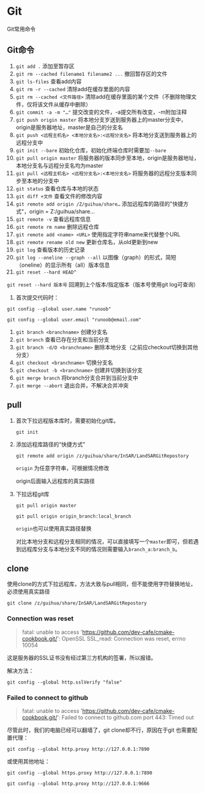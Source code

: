 # Git

Git常用命令

## Git命令

1. `git add .`    添加至暂存区
2. `git rm --cached filename1 filename2 ...` 撤回暂存区的文件
3. `git ls-files` 查看add内容
4. `git rm -r --cached`  清除add在缓存里面的内容
5. `git rm --cached <文件路径>`  清除add在缓存里面的某个文件（不删除物理文件，仅将该文件从缓存中删除）
6. `git commit -a -m "…"`   提交改变的文件，-a提交所有改变，-m附加注释
7. `git push origin master`   将本地分支岁送到服务器上的master分支中，origin是服务器地址，master是自己的分支名
8. `git push <远程主机名> <本地分支名>:<远程分支名>`   将本地分支送到服务器上的远程分支中
9. `git init --bare`   初始化仓库，初始化终端仓库时需要加`--bare`
10. `git pull origin master`   将服务器的版本同步至本地，origin是服务器地址，本地分支名与远程分支名均为master
11. `git pull <远程主机名> <远程分支名>:<本地分支名>`   将服务器的远程分支版本同步至本地的分支中
12. `git status`  查看仓库与本地的状态
13. `git diff +文件`   查看文件的修改内容
14. `git remote add origin /Z/guihua/share…`   添加远程库的路径的"快捷方式"，origin = Z:/guihua/share…
15. `git remote -v`   查看远程库信息
16. `git remote rm name`   删除远程仓库
17. `git remote add <name> <URL>`   使用指定字符串name来代替整个URL
18. `git remote rename old new`   更新仓库名，从old更新到new
19. `git log`    查看版本的历史记录
20. `git log --oneline --graph --all`   以图像（graph）的形式，简短（oneline）的显示所有（all）版本信息
21. `git reset --hard HEAD^`

`git reset --hard 版本号`   回溯到上个版本/指定版本（版本号使用git log可查询）

1. 首次提交代码时：

`git config --global user.name "runoob"`

`git config --global user.email "runoob@email.com"`

1. `git branch <branchname>`  创建分支名
2. `git branch`   查看已存在分支和当前分支
3. `git branch -d/D <branchname>`    删除本地分支（之前应checkout切换到其他分支）
4. `git checkout <branchname>`   切换分支名
5. `git checkout -b <branchname>`   创建并切换到该分支
6. `git merge branch`  将branch分支合并到当前分支中
7. `git merge --abort`  退出合并，不解决合并冲突

## pull

1. 首次下拉远程版本库时，需要初始化git库。

    `git init`

2. 添加远程库路径的“快捷方式”

    `git remote add origin /z/guihua/share/InSAR/LandSARGitRepostory`

    `origin` 为任意字符串，可根据情况修改

    origin后面输入远程库的真实路径

3. 下拉远程git库

    `git pull origin master`

    `git pull origin origin_branch:local_branch`

    `origin`也可以使用真实路径替换

    对比本地分支和远程分支相同的情况，可以直接填写一个`master`即可，但若遇到远程库分支与本地分支不同的情况则需要输入`branch_a:branch_b`。


## clone

使用clone的方式下拉远程库，方法大致与pull相同，但不能使用字符替换地址，必须使用真实路径

`git clone /z/guihua/share/InSAR/LandSARGitRepostory`

### Connection was reset

> fatal: unable to access 'https://github.com/dev-cafe/cmake-cookbook.git/': OpenSSL SSL_read: Connection was reset, errno 10054

这是服务器的SSL证书没有经过第三方机构的签署，所以报错。

解决方法：

`git config --global http.sslVerify "false"`

### Failed to connect to github

> fatal: unable to access 'https://github.com/dev-cafe/cmake-cookbook.git/': Failed to connect to github.com port 443: Timed out

尽管此时，我们的电脑已经可以翻墙了，git clone却不行，原因在于git 也需要配置代理：

`git config --global http.proxy http://127.0.0.1:7890`

或使用其他地址：

`git config --global https.proxy http://127.0.0.1:7890`

`git config --global http.proxy http://127.0.0.1:9666`